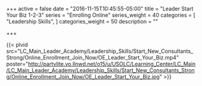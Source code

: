 +++
active = false
date = "2016-11-15T10:45:55-05:00"
title = "Leader Start Your Biz 1-2-3"
series = "Enrolling Online"
series_weight = 40
categories = [
  "Leadership Skills",
]
categories_weight = 50
description = ""

+++

{{< plvid src="LC_Main_Leader_Academy/Leadership_Skills/Start_New_Consultants_Strong/Online_Enrollment_Join_Now/OE_Leader_Start_Your_Biz.mp4" poster="http://partylite.vo.llnwd.net/o15/u/USOLC/Learning_Center/LC_Main/LC_Main_Leader_Academy/Leadership_Skills/Start_New_Consultants_Strong/Online_Enrollment_Join_Now/OE_Leader_Start_Your_Biz.jpg" >}}
